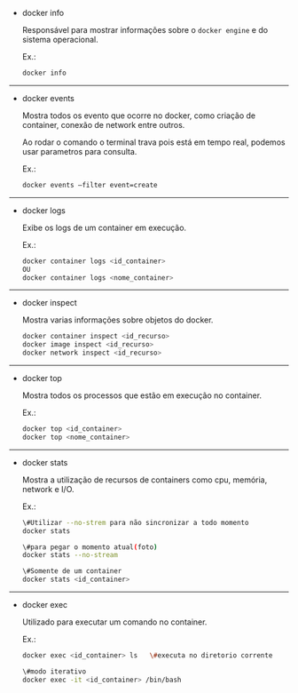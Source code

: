 - docker info
    
    Responsável para mostrar informações sobre o `docker engine` e do sistema operacional.
    
    Ex.:
    
    ```Bash
    docker info
    ```
    

---

- docker events
    
    Mostra todos os evento que ocorre no docker, como criação de container, conexão de network entre outros.
    
    Ao rodar o comando o terminal trava pois está em tempo real, podemos usar parametros para consulta.
    
    Ex.:
    
    ```Bash
    docker events —filter event=create
    ```
    

---

- docker logs
    
    Exibe os logs de um container em execução.
    
      
    
    Ex.:
    
    ```Bash
    docker container logs <id_container>
    OU
    docker container logs <nome_container>
    ```
    

---

- docker inspect
    
    Mostra varias informações sobre objetos do docker.
    
    ```Bash
    docker container inspect <id_recurso>
    docker image inspect <id_recurso>
    docker network inspect <id_recurso>
    ```
    
      
    
      
    

---

- docker top
    
    Mostra todos os processos que estão em execução no container.
    
    Ex.:
    
    ```Bash
    docker top <id_container>
    docker top <nome_container>
    ```
    
      
    
      
    

---

- docker stats
    
    Mostra a utilização de recursos de containers como cpu, memória, network e I/O.
    
    Ex.:
    
    ```Bash
    \#Utilizar --no-strem para não sincronizar a todo momento
    docker stats
    
    \#para pegar o momento atual(foto)
    docker stats --no-stream
    
    \#Somente de um container
    docker stats <id_container>
    ```
    
      
    
      
    

---

- docker exec
    
    Utilizado para executar um comando no container.
    
    Ex.:
    
    ```Bash
    docker exec <id_container> ls   \#executa no diretorio corrente
    
    \#modo iterativo
    docker exec -it <id_container> /bin/bash
    ```